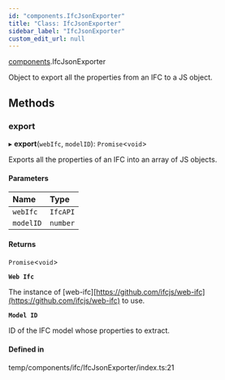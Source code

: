 ```yaml
---
id: "components.IfcJsonExporter"
title: "Class: IfcJsonExporter"
sidebar_label: "IfcJsonExporter"
custom_edit_url: null
---
```


[components](../modules/components.md).IfcJsonExporter

Object to export all the properties from an IFC to a JS object.

## Methods

### export

▸ **export**(`webIfc`, `modelID`): `Promise`<`void`\>

Exports all the properties of an IFC into an array of JS objects.

#### Parameters

| Name | Type |
| :------ | :------ |
| `webIfc` | `IfcAPI` |
| `modelID` | `number` |

#### Returns

`Promise`<`void`\>

**`Web Ifc`**

The instance of [web-ifc][https://github.com/ifcjs/web-ifc](https://github.com/ifcjs/web-ifc) to use.

**`Model ID`**

ID of the IFC model whose properties to extract.

#### Defined in

temp/components/ifc/IfcJsonExporter/index.ts:21
